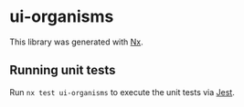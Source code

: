 # ui-organisms

This library was generated with [Nx](https://nx.dev).

## Running unit tests

Run `nx test ui-organisms` to execute the unit tests via [Jest](https://jestjs.io).
